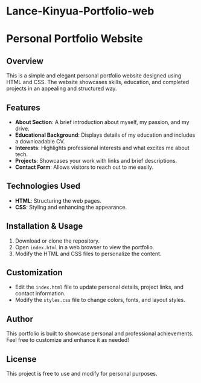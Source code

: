 # Lance-Kinyua-Portfolio-web

# Personal Portfolio Website

## Overview
This is a simple and elegant personal portfolio website designed using HTML and CSS. The website showcases skills, education, and completed projects in an appealing and structured way.

## Features
- **About Section**: A brief introduction about myself, my passion, and my drive.
- **Educational Background**: Displays details of my education and includes a downloadable CV.
- **Interests**: Highlights professional interests and what excites me about tech.
- **Projects**: Showcases your work with links and brief descriptions.
- **Contact Form**: Allows visitors to reach out to me easily.

## Technologies Used
- **HTML**: Structuring the web pages.
- **CSS**: Styling and enhancing the appearance.

## Installation & Usage
1. Download or clone the repository.
2. Open `index.html` in a web browser to view the portfolio.
3. Modify the HTML and CSS files to personalize the content.

## Customization
- Edit the `index.html` file to update personal details, project links, and contact information.
- Modify the `styles.css` file to change colors, fonts, and layout styles.

## Author
This portfolio is built to showcase personal and professional achievements. Feel free to customize and enhance it as needed!

## License
This project is free to use and modify for personal purposes.

